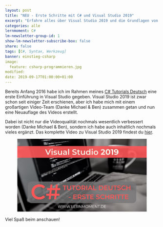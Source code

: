 ```yaml
---
layout: post
title: "NEU - Erste Schritte mit C# und Visual Studio 2019"
excerpt: "Erfahre alles über Visual Studio 2019 und die Grundlagen von C#"
categories: alle
lernmoment: C#
lm-newsletter-group-id: 1
show-lm-newsletter-subscribe-box: false
share: false
tags: [C#, Syntax, Werkzeug]
banner: einstieg-csharp
image:
  feature: csharp-programmieren.jpg
modified:
date: 2019-09-17T01:00:00+01:00
---
```


Bereits Anfang 2016 habe ich im Rahmen meines [C# Tutorials Deutsch](/csharp-tutorial-deutsch/) eine erste Einführung in Visual Studio gegeben. Visual Studio 2019 ist zwar schon seit einiger Zeit erschienen, aber ich habe mich mit einem großartigen Video-Team (Danke Michael & Ben) zusammen getan und nun eine Neuauflage des Videos erstellt.

Dabei ist nicht nur die Videoqualität nochmals wesentlich verbessert worden (Danke Michael & Ben), sondern ich habe auch inhaltlich nochmals vieles ergänzt. Das komplette Video zu Visual Studio 2019 findest du [hier](/csharp-tutorial-deutsch/erste-schritte-visual-studio-2019/).

<figure>
	<a href="/csharp-tutorial-deutsch/erste-schritte-visual-studio-2019/" target="_blank"><img src="/images/VS2019-Erste-Schritte.jpg" alt="image"></a>
</figure>

Viel Spaß beim anschauen!